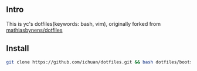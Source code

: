 ## Intro

This is yc's dotfiles(keywords: bash, vim), originally forked from [mathiasbynens/dotfiles](https://github.com/mathiasbynens/dotfiles)

## Install

```bash
git clone https://github.com/ichuan/dotfiles.git && bash dotfiles/bootstrap.sh
```
